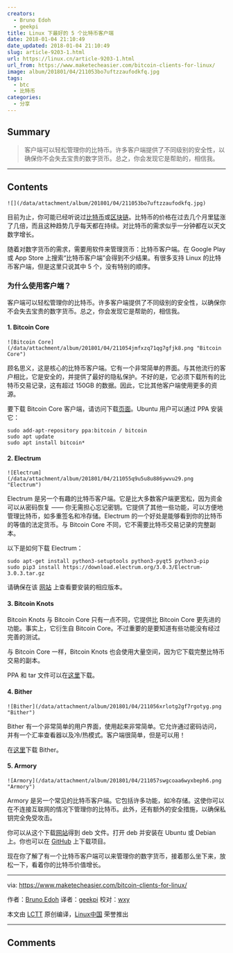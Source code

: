 ```yaml
---
creators:
  - Bruno Edoh
  - geekpi
title: Linux 下最好的 5 个比特币客户端
date: 2018-01-04 21:10:49
date_updated: 2018-01-04 21:10:49
slug: article-9203-1.html
url: https://linux.cn/article-9203-1.html
url_from: https://www.maketecheasier.com/bitcoin-clients-for-linux/
image: album/201801/04/211053bo7uftzzaufodkfq.jpg
tags:
  - btc
  - 比特币
categories:
  - 分享
---
```


## Summary

> 客户端可以轻松管理你的比特币。许多客户端提供了不同级别的安全性，以确保你不会失去宝贵的数字货币。总之，你会发现它是帮助的，相信我。

***

<!-- more -->

## Contents

`![](/data/attachment/album/201801/04/211053bo7uftzzaufodkfq.jpg)`

目前为止，你可能已经听说过[比特币](https://www.maketecheasier.com/what-is-bitcoin-and-how-you-can-utilize-it-online/)或[区块链](https://www.maketecheasier.com/bitcoin-blockchain-bundle-deals/)。比特币的价格在过去几个月里猛涨了几倍，而且这种趋势几乎每天都在持续。对比特币的需求似乎一分钟都在以天文数字增长。

随着对数字货币的需求，需要用软件来管理货币：比特币客户端。在 Google Play 或 App Store 上搜索“比特币客户端”会得到不少结果。有很多支持 Linux 的比特币客户端，但是这里只说其中 5 个，没有特别的顺序。

### 为什么使用客户端？

客户端可以轻松管理你的比特币。许多客户端提供了不同级别的安全性，以确保你不会失去宝贵的数字货币。总之，你会发现它是帮助的，相信我。

#### 1. Bitcoin Core

`![Bitcoin Core](/data/attachment/album/201801/04/211054jmfxzq71qg7gfjk8.png "Bitcoin Core")`

顾名思义，这是核心的比特币客户端。它有一个非常简单的界面。与其他流行的客户相比，它是安全的，并提供了最好的隐私保护。不好的是，它必须下载所有的比特币交易记录，这有超过 150GB 的数据。因此，它比其他客户端使用更多的资源。

要下载 Bitcoin Core 客户端，请访问下载[页面](https://bitcoin.org/en/download)。Ubuntu 用户可以通过 PPA 安装它：

```shell
sudo add-apt-repository ppa:bitcoin / bitcoin 
sudo apt update 
sudo apt install bitcoin*
```

#### 2. Electrum

`![Electrum](/data/attachment/album/201801/04/211055q9u5u8u886ywvu29.png "Electrum")`

Electrum 是另一个有趣的比特币客户端。它是比大多数客户端更宽松，因为资金可以从密码恢复 —— 你无需担心忘记密钥。它提供了其他一些功能，可以方便地管理比特币，如多重签名和冷存储。Electrum 的一个好处是能够看到你的比特币的等值的法定货币。与 Bitcoin Core 不同，它不需要比特币交易记录的完整副本。

以下是如何下载 Electrum：

```shell
sudo apt-get install python3-setuptools python3-pyqt5 python3-pip
sudo pip3 install https://download.electrum.org/3.0.3/Electrum-3.0.3.tar.gz
```

请确保在该 [网站](https://electrum.org/) 上查看要安装的相应版本。

#### 3. Bitcoin Knots

Bitcoin Knots 与 Bitcoin Core 只有一点不同，它提供比 Bitcoin Core 更先进的功能。事实上，它衍生自 Bitcoin Core。不过重要的是要知道有些功能没有经过完善的测试。

与 Bitcoin Core 一样，Bitcoin Knots 也会使用大量空间，因为它下载完整比特币交易的副本。

PPA 和 tar 文件可以在[这里](https://bitcoinknots.org/)下载。

#### 4. Bither

`![Bither](/data/attachment/album/201801/04/211056xrlotg2gf7rgotyg.png "Bither")`

Bither 有一个非常简单的用户界面，使用起来非常简单。它允许通过密码访问，并有一个汇率查看器以及冷/热模式。客户端很简单，但是可以用！

在[这里](https://bither.net/)下载 Bither。

#### 5. Armory

`![Armory](/data/attachment/album/201801/04/211057swgcoaa6wyxbeph6.png "Armory")`

Armory 是另一个常见的比特币客户端。它包括许多功能，如冷存储。这使你可以在不连接互联网的情况下管理你的比特币。此外，还有额外的安全措施，以确保私钥完全免受攻击。

你可以从这个下载[网站](https://www.bitcoinarmory.com/download/)得到 deb 文件。打开 deb 并安装在 Ubuntu 或 Debian 上。你也可以在 [GitHub](https://github.com/goatpig/BitcoinArmory) 上下载项目。

现在你了解了有一个比特币客户端可以来管理你的数字货币，接着那么坐下来，放松一下，看着你的比特币价值增长。

---

via: <https://www.maketecheasier.com/bitcoin-clients-for-linux/>

作者：[Bruno Edoh](https://www.maketecheasier.com) 译者：[geekpi](https://github.com/geekpi) 校对：[wxy](https://github.com/wxy)

本文由 [LCTT](https://github.com/LCTT/TranslateProject) 原创编译，[Linux中国](https://linux.cn/) 荣誉推出

***

## Comments
